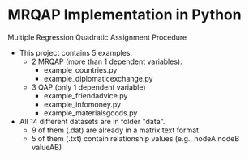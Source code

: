 # MRQAP Implementation in Python
Multiple Regression Quadratic Assignment Procedure

- This project contains 5 examples:
  - 2 MRQAP (more than 1 dependent variables):
    - example_countries.py
    - example_diplomaticexchange.py
  - 3 QAP (only 1 dependent variable)
    - example_friendadvice.py
    - example_infomoney.py
    - example_materialsgoods.py
- All 14 different datasets are in folder "data".
  - 9 of them (.dat) are already in a matrix text format 
  - 5 of them (.txt) contain relationship values (e.g., nodeA nodeB valueAB)

